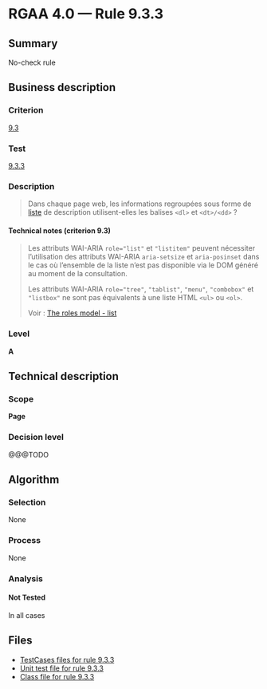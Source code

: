 # RGAA 4.0 — Rule 9.3.3

## Summary

No-check rule

## Business description

### Criterion

[9.3](https://www.numerique.gouv.fr/publications/rgaa-accessibilite/methode/criteres/#crit-9-3)

### Test

[9.3.3](https://www.numerique.gouv.fr/publications/rgaa-accessibilite/methode/criteres/#test-9-3-3)

### Description

> Dans chaque page web, les informations regroupées sous forme de [liste](https://www.numerique.gouv.fr/publications/rgaa-accessibilite/methode/glossaire/#listes) de description utilisent-elles les balises `<dl>` et `<dt>/<dd>` ?

#### Technical notes (criterion 9.3)

> Les attributs WAI-ARIA `role="list"` et `"listitem"` peuvent nécessiter l’utilisation des attributs WAI-ARIA `aria-setsize` et `aria-posinset` dans le cas où l’ensemble de la liste n’est pas disponible via le DOM généré au moment de la consultation.
> 
> Les attributs WAI-ARIA `role="tree"`, `"tablist"`, `"menu"`, `"combobox"` et `"listbox"` ne sont pas équivalents à une liste HTML `<ul>` ou `<ol>`.
> 
> Voir : [The roles model - list](https://www.w3.org/TR/wai-aria/#list)

### Level

**A**


## Technical description

### Scope

**Page**

### Decision level

@@@TODO


## Algorithm

### Selection

None

### Process

None

### Analysis

#### Not Tested

In all cases


## Files

- [TestCases files for rule 9.3.3](https://gitlab.com/asqatasun/Asqatasun/-/tree/v5/rules/rules-rgaa4.0/src/test/resources/testcases/rgaa40/Rgaa40Rule090303/)
- [Unit test file for rule 9.3.3](https://gitlab.com/asqatasun/Asqatasun/-/blob/v5/rules/rules-rgaa4.0/src/test/java/org/asqatasun/rules/rgaa40/Rgaa40Rule090303Test.java)
- [Class file for rule 9.3.3](https://gitlab.com/asqatasun/Asqatasun/-/blob/v5/rules/rules-rgaa4.0/src/main/java/org/asqatasun/rules/rgaa40/Rgaa40Rule090303.java)


